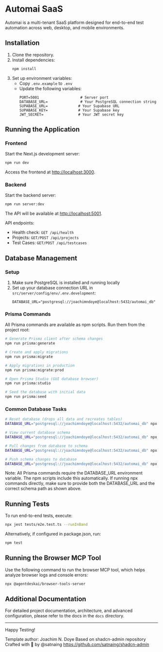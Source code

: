 # Automai SaaS

Automai is a multi-tenant SaaS platform designed for end-to-end test automation across web, desktop, and mobile environments.

## Installation

1. Clone the repository.
2. Install dependencies:
   ```bash
   npm install
   ```
3. Set up environment variables:
   - Copy `.env.example` to `.env`
   - Update the following variables:
     ```env
     PORT=5001                   # Server port
     DATABASE_URL=               # Your PostgreSQL connection string
     SUPABASE_URL=              # Your Supabase URL
     SUPABASE_KEY=              # Your Supabase key
     JWT_SECRET=                # Your JWT secret key
     ```

## Running the Application

### Frontend
Start the Next.js development server:
```bash
npm run dev
```
Access the frontend at [http://localhost:3000](http://localhost:3000).

### Backend
Start the backend server:
```bash
npm run server:dev
```
The API will be available at [http://localhost:5001](http://localhost:5001).

API endpoints:
- Health check: `GET /api/health`
- Projects: `GET/POST /api/projects`
- Test Cases: `GET/POST /api/testcases`

## Database Management

### Setup
1. Make sure PostgreSQL is installed and running locally
2. Set up your database connection URL in `src/server/config/env/.env.development`:
   ```env
   DATABASE_URL="postgresql://joachimndoye@localhost:5432/automai_db"
   ```

### Prisma Commands
All Prisma commands are available as npm scripts. Run them from the project root:

```bash
# Generate Prisma client after schema changes
npm run prisma:generate

# Create and apply migrations
npm run prisma:migrate

# Apply migrations in production
npm run prisma:migrate:prod

# Open Prisma Studio (GUI database browser)
npm run prisma:studio

# Seed the database with initial data
npm run prisma:seed
```

### Common Database Tasks
```bash
# Reset database (drops all data and recreates tables)
DATABASE_URL="postgresql://joachimndoye@localhost:5432/automai_db" npx prisma migrate reset --schema=src/server/prisma/schema.prisma

# View current database schema
DATABASE_URL="postgresql://joachimndoye@localhost:5432/automai_db" npx prisma format --schema=src/server/prisma/schema.prisma

# Pull changes from database to schema
DATABASE_URL="postgresql://joachimndoye@localhost:5432/automai_db" npx prisma db pull --schema=src/server/prisma/schema.prisma

# Push schema changes to database
DATABASE_URL="postgresql://joachimndoye@localhost:5432/automai_db" npx prisma db push --schema=src/server/prisma/schema.prisma
```

Note: All Prisma commands require the DATABASE_URL environment variable. The npm scripts include this automatically. If running npx commands directly, make sure to provide both the DATABASE_URL and the correct schema path as shown above.

## Running Tests

To run end-to-end tests, execute:
```bash
npx jest tests/e2e.test.ts --runInBand
```
Alternatively, if configured in package.json, run:
```bash
npm test
```

## Running the Browser MCP Tool

Use the following command to run the browser MCP tool, which helps analyze browser logs and console errors:
```bash
npx @agentdeskai/browser-tools-server
```

## Additional Documentation

For detailed project documentation, architecture, and advanced configuration, please refer to the docs in the `docs` directory.

---

Happy Testing!

Template author: Joachim N. Doye
Based on shadcn-admin repository
Crafted with 🤍 by @satnaing
https://github.com/satnaing/shadcn-admin